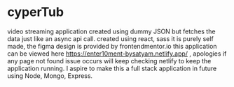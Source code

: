 # cyperTub
video streaming application created using dummy JSON but fetches the data just like an async api call.
created using react, sass it is purely self made, the figma design is provided by frontendmentor.io
this application can be viewed here https://enter10ment-bysatyam.netlify.app/ , apologies if any page not found issue occurs will keep checking netlify to keep the application running.
I aspire to make this a full stack application in future using Node, Mongo, Express.
